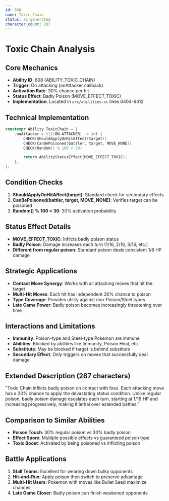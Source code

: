 ```yaml
---
id: 608
name: Toxic Chain
status: ai-generated
character_count: 287
---
```


# Toxic Chain Analysis

## Core Mechanics
- **Ability ID**: 608 (ABILITY_TOXIC_CHAIN)
- **Trigger**: On attacking (onAttacker callback)
- **Activation Rate**: 30% chance per hit
- **Status Effect**: Badly Poison (MOVE_EFFECT_TOXIC)
- **Implementation**: Located in `src/abilities.cc` lines 6404-6412

## Technical Implementation
```cpp
constexpr Ability ToxicChain = {
    .onAttacker = +[](ON_ATTACKER) -> int {
        CHECK(ShouldApplyOnHitAffect(target))
        CHECK(CanBePoisoned(battler, target, MOVE_NONE))
        CHECK(Random() % 100 < 30)

        return AbilityStatusEffect(MOVE_EFFECT_TOXIC);
    },
};
```

## Condition Checks
1. **ShouldApplyOnHitAffect(target)**: Standard check for secondary effects
2. **CanBePoisoned(battler, target, MOVE_NONE)**: Verifies target can be poisoned
3. **Random() % 100 < 30**: 30% activation probability

## Status Effect Details
- **MOVE_EFFECT_TOXIC**: Inflicts badly poison status
- **Badly Poison**: Damage increases each turn (1/16, 2/16, 3/16, etc.)
- **Different from regular poison**: Standard poison deals consistent 1/8 HP damage

## Strategic Applications
- **Contact Move Synergy**: Works with all attacking moves that hit the target
- **Multi-Hit Moves**: Each hit has independent 30% chance to poison
- **Type Coverage**: Provides utility against non-Poison/Steel types
- **Late Game Power**: Badly poison becomes increasingly threatening over time

## Interactions and Limitations
- **Immunity**: Poison-type and Steel-type Pokemon are immune
- **Abilities**: Blocked by abilities like Immunity, Poison Heal, etc.
- **Substitute**: May be blocked if target is behind substitute
- **Secondary Effect**: Only triggers on moves that successfully deal damage

## Extended Description (287 characters)
"Toxic Chain inflicts badly poison on contact with foes. Each attacking move has a 30% chance to apply the devastating status condition. Unlike regular poison, badly poison damage escalates each turn, starting at 1/16 HP and increasing progressively, making it lethal over extended battles."

## Comparison to Similar Abilities
- **Poison Touch**: 30% regular poison vs 30% badly poison
- **Effect Spore**: Multiple possible effects vs guaranteed poison type
- **Toxic Boost**: Activated by being poisoned vs inflicting poison

## Battle Applications
1. **Stall Teams**: Excellent for wearing down bulky opponents
2. **Hit-and-Run**: Apply poison then switch to preserve advantage
3. **Multi-Hit Users**: Pokemon with moves like Bullet Seed maximize chances
4. **Late Game Closer**: Badly poison can finish weakened opponents